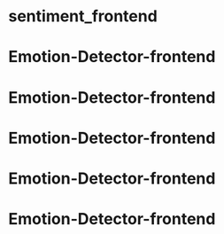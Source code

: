 # sentiment_frontend
# Emotion-Detector-frontend
# Emotion-Detector-frontend
# Emotion-Detector-frontend
# Emotion-Detector-frontend
# Emotion-Detector-frontend
